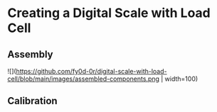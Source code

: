 # Creating a Digital Scale with Load Cell

## Assembly
![](https://github.com/fy0d-0r/digital-scale-with-load-cell/blob/main/images/assembled-components.png | width=100)

## Calibration

